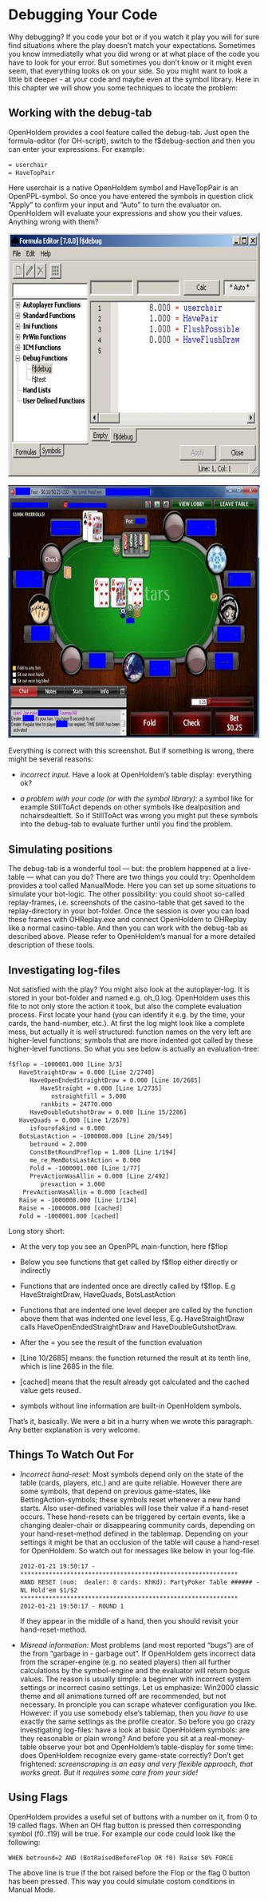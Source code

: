 # Debugging Your Code

Why debugging? If you code your bot or if you watch it play you will for
sure find situations where the play doesn’t match your expectations.
Sometimes you know immediatelly what you did wrong or at what place of
the code you have to look for your error. But sometimes you don’t know
or it might even seem, that everything looks ok on your side. So you
might want to look a little bit deeper - at your code and maybe even at
the symbol library. Here in this chapter we will show you some
techniques to locate the problem:

## Working with the debug-tab

OpenHoldem provides a cool feature called the debug-tab. Just open the
formula-editor (for OH-script), switch to the f\$debug-section and then
you can enter your expressions. For example:

    = userchair
    = HaveTopPair

Here userchair is a native OpenHoldem symbol and HaveTopPair is an
OpenPPL-symbol. So once you have entered the symbols in question click
“Apply” to confirm your input and “Auto” to turn the evaluator on.
OpenHoldem will evaluate your expressions and show you their values.
Anything wrong with them?

<img src="images/debug_tab_pokerstars.jpg"
style="width:7.27778in;height:5.08333in" alt="image" />

<img src="images/pokerstars_nl_25.jpg"
style="width:7.31944in;height:5.27778in" alt="image" />

Everything is correct with this screenshot. But if something is wrong,
there might be several reasons:

- *incorrect input.* Have a look at OpenHoldem’s table display:
  everything ok?

- *a problem with your code (or with the symbol library):* a symbol like
  for example StillToAct depends on other symbols like dealposition and
  nchairsdealtleft. So if StillToAct was wrong you might put these
  symbols into the debug-tab to evaluate further until you find the
  problem.

## Simulating positions

The debug-tab is a wonderful tool — but: the problem happened at a
live-table — what can you do? There are two things you could try:
Openholdem provides a tool called ManualMode. Here you can set up some
situations to simulate your bot-logic. The other possibility: you could
shoot so-called replay-frames, i.e. screenshots of the casino-table that
get saved to the replay-directory in your bot-folder. Once the session
is over you can load these frames with OHReplay.exe and connect
OpenHoldem to OHReplay like a normal casino-table. And then you can work
with the debug-tab as described above. Please refer to OpenHoldem’s
manual for a more detailed description of these tools.

## Investigating log-files

Not satisfied with the play? You might also look at the autoplayer-log.
It is stored in your bot-folder and named e.g. oh_0.log. OpenHoldem uses
this file to not only store the action it took, but also the complete
evaluation process. First locate your hand (you can identify it e.g. by
the time, your cards, the hand-number, etc.). At first the log might
look like a complete mess, but actually it is well structured: function
names on the very left are higher-level functions; symbols that are more
indented got called by these higher-level functions. So what you see
below is actually an evaluation-tree:

    f$flop = -1000001.000 [Line 3/3]   
       HaveStraightDraw = 0.000 [Line 2/2740]     
          HaveOpenEndedStraightDraw = 0.000 [Line 10/2685]       
             HaveStraight = 0.000 [Line 1/2735]         
                nstraightfill = 3.000       
             rankbits = 24770.000     
          HaveDoubleGutshotDraw = 0.000 [Line 15/2286]   
       HaveQuads = 0.000 [Line 1/2679]   
          isfourofakind = 0.000   
       BotsLastAction = -1000008.000 [Line 20/549]   
          betround = 2.000     
          ConstBetRoundPreflop = 1.000 [Line 1/194] 
          me_re_MemBotsLastAction = 0.000   
          Fold = -1000001.000 [Line 1/77] 
          PrevActionWasAllin = 0.000 [Line 2/492] 
             prevaction = 3.000 
        PrevActionWasAllin = 0.000 [cached] 
       Raise = -1000008.000 [Line 1/134]  
       Raise = -1000008.000 [cached]  
       Fold = -1000001.000 [cached]

Long story short:

- At the very top you see an OpenPPL main-function, here f\$flop

- Below you see functions that get called by f\$flop either directly or
  indirectly

- Functions that are indented once are directly called by f\$flop. E.g
  HaveStraightDraw, HaveQuads, BotsLastAction

- Functions that are indented one level deeper are called by the
  function above them that was indented one level less, E.g.
  HaveStraightDraw calls HaveOpenEndedStraightDraw and
  HaveDoubleGutshotDraw.

- After the = you see the result of the function evaluation

- \[Line 10/2685\] means: the function returned the result at its tenth
  line, which is line 2685 in the file.

- \[cached\] means that the result already got calculated and the cached
  value gets reused.

- symbols without line information are built-in OpenHoldem symbols.

That’s it, basically. We were a bit in a hurry when we wrote this
paragraph. Any better explanation is very welcome.

## Things To Watch Out For

- *Incorrect hand-reset:* Most symbols depend only on the state of the
  table (cards, players, etc.) and are quite reliable. However there are
  some symbols, that depend on previous game-states, like
  BettingAction-symbols; these symbols reset whenever a new hand starts.
  Also user-defined variables will lose their value if a hand-reset
  occurs. These hand-resets can be triggered by certain events, like a
  changing dealer-chair or disappearing community cards, depending on
  your hand-reset-method defined in the tablemap. Depending on your
  settings it might be that an occlusion of the table will cause a
  hand-reset for OpenHoldem. So watch out for messages like below in
  your log-file.

      2012-01-21 19:50:17 -
      ************************************************************* 
      HAND RESET (num:  dealer: 0 cards: KhKd): PartyPoker Table ###### - NL Hold'em $1/$2 
      *************************************************************
      2012-01-21 19:50:17 - ROUND 1

  If they appear in the middle of a hand, then you should revisit your
  hand-reset-method.

- *Misread information:* Most problems (and most reported “bugs”) are of
  the from “garbage in - garbage out”. If OpenHoldem gets incorrect data
  from the scraper-engine (e.g. no seated players) then all further
  calculations by the symbol-engine and the evaluator will return bogus
  values. The reason is usually simple: a beginner with incorrect system
  settings or incorrect casino settings. Let us emphasize: Win2000
  classic theme and all animations turned off are recommended, but not
  necessary. In pronciple you can scrape whatever configuration you
  like. However: if you use somebody else’s tablemap, then you *have to*
  use exactly the same settings as the profile creator. So before you go
  crazy investigating log-files: have a look at basic OpenHoldem
  symbols: are they reasonable or plain wrong? And before you sit at a
  real-money-table observe your bot and OpenHoldem’s table-display for
  some time: does OpenHoldem recognize every game-state correctly? Don’t
  get frightened: *screenscraping is an easy and very flexible approach,
  that works great. But it requires some care from your side!*

## Using Flags

OpenHoldem provides a useful set of buttons with a number on it, from 0
to 19 called flags. When an OH flag button is pressed then corresponding
symbol (f0..f19) will be true. For example our code could look like the
following:

    WHEN betround=2 AND (BotRaisedBeforeFlop OR f0) Raise 50% FORCE 

The above line is true if the bot raised before the Flop or the flag 0
button has been pressed. This way you could simulate costom conditions
in Manual Mode.
